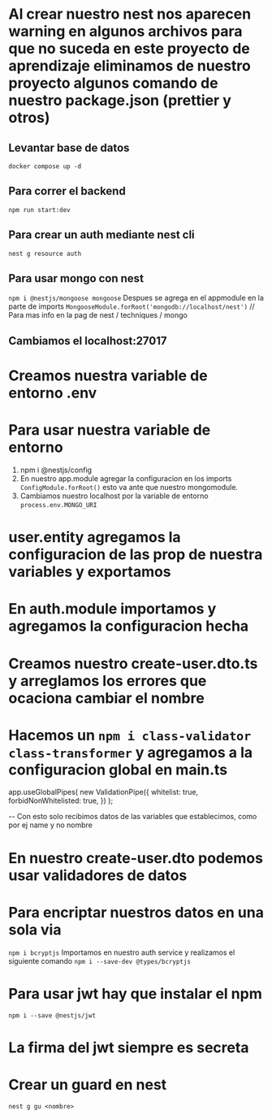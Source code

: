 
# Al crear nuestro nest nos aparecen warning en algunos archivos para que no suceda en este proyecto de aprendizaje eliminamos de nuestro proyecto algunos comando de nuestro package.json (prettier y otros)

## Levantar base de datos
`docker compose up -d`

## Para correr el backend 
`npm run start:dev`

## Para crear un auth mediante nest cli
`nest g resource auth` 

## Para usar mongo con nest
`npm i @nestjs/mongoose mongoose`
Despues se agrega en el appmodule en la parte de imports
`MongooseModule.forRoot('mongodb://localhost/nest')` // Para mas info en la pag de nest / techniques / mongo 
## Cambiamos el localhost:27017

# Creamos nuestra variable de entorno .env
# Para usar nuestra variable de entorno
1. npm i @nestjs/config
2. En nuestro app.module agregar la configuracion en los imports `ConfigModule.forRoot()` esto va ante que nuestro mongomodule.
3. Cambiamos nuestro localhost por la variable de entorno ``process.env.MONGO_URI``

# user.entity agregamos la configuracion de las prop de nuestra variables y exportamos

# En auth.module importamos y agregamos la configuracion hecha

# Creamos nuestro create-user.dto.ts y arreglamos los errores que ocaciona cambiar el nombre

# Hacemos un `npm i class-validator class-transformer` y agregamos a la configuracion global en main.ts

app.useGlobalPipes(
 new ValidationPipe({
 whitelist: true,
 forbidNonWhitelisted: true,
 })
);

-- Con esto solo recibimos datos de las variables que establecimos, como por ej name y no nombre

# En nuestro create-user.dto podemos usar validadores de datos


# Para encriptar nuestros datos en una sola via
`npm i bcryptjs`
Importamos en nuestro auth service y realizamos el siguiente comando
`npm i --save-dev @types/bcryptjs`

# Para usar jwt hay que instalar el npm
`npm i --save @nestjs/jwt`

# La firma del jwt siempre es secreta

# Crear un guard en nest
`nest g gu <nombre>`